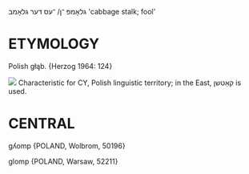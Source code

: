 גלאָמפּ
־ן/ ־עס
דער
גלאָמב
'cabbage stalk; fool'

ETYMOLOGY
===========
Polish głąb.
{Herzog 1964: 124}

![](https://ia802902.us.archive.org/9/items/Yiddish-Dialect-Maps/Herzog3-71-CabbageStalk-89.jpg)
Characteristic for CY, Polish linguistic territory; in the East, קאַטשן is used.

CENTRAL
========

gʎomp {POLAND, Wolbrom, 50196}

glomp {POLAND, Warsaw, 52211}